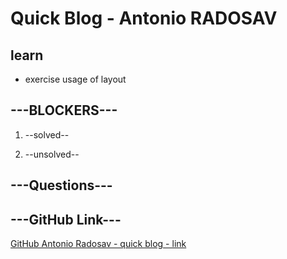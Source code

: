 # Quick Blog - Antonio RADOSAV 

## learn
- exercise usage of layout



## ---BLOCKERS---
1. --solved--

2. --unsolved--
 

## ---Questions---


## ---GitHub Link---
[GitHub Antonio Radosav - quick blog - link](https://github.com/RadosavAntonio/quick-blog)

